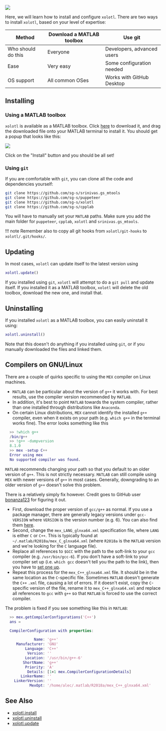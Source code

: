 
![](../images/install-hero.jpg)

Here, we will learn how to install and configure `xolotl`. There are two ways to install `xolotl`, based on your level of expertise:

| Method | Download a MATLAB toolbox | Use git |
| ---------- | --------------- | ---------- |
| Who should do this | Everyone |  Developers, advanced users |
| Ease | Very easy | Some configuration needed |
| OS support | All common OSes | Works with GitHub Desktop |


## Installing

### Using a MATLAB toolbox

`xolotl` is available as a MATLAB toolbox. Click [here](https://github.com/sg-s/xolotl/releases/download/latest/xolotl.mltbx) to download it, and drag the downloaded file onto your MATLAB terminal to install it. You should get a popup that looks like this:

![](../images/install-toolbox.png)


Click on the "Install" button and you should be all set!

### Using `git`


If you are comfortable with `git`, you can clone all the code and dependencies yourself:

```bash
git clone https://github.com/sg-s/srinivas.gs_mtools
git clone https://github.com/sg-s/puppeteer
git clone https://github.com/sg-s/xolotl
git clone https://github.com/sg-s/cpplab
```

You will have to manually set your `MATLAB` paths. Make sure you add the main folder for `puppeteer`, `cpplab`, `xolotl` and `srinivas.gs_mtools`.

!!! note
Remember also to copy all git hooks from `xolotl/git-hooks` to `xolotl/.git/hooks/`.

## Updating

In most cases, `xolotl` can update itself to the latest version using

```matlab
xolotl.update()
```

If you installed using `git`, `xolotl` will attempt to do a `git pull` and update itself. If you installed it as a MATLAB toolbox, `xolotl` will delete the old toolbox, download the new one, and install that.


## Uninstalling

If you installed `xolotl` as a MATLAB toolbox, you can easily uninstall it using:

```matlab
xolotl.uninstall()
```

Note that this doesn't do anything if you installed using `git`, or if you manually downloaded the files and linked them.

## Compilers on GNU/Linux

There are a couple of quirks specific to using the `MEX` compiler on Linux machines.

* `MATLAB` can be particular about the version of `g++` it works with. For best results, use the compiler version recommended by `MATLAB`.
* In addition, it's best to point `MATLAB` towards the system compiler, rather than one installed through distributions like `Anaconda`.
* On certain Linux distributions, `MEX` cannot identify the installed `g++` compiler, even when it exists on your path (e.g. `which g++` in the terminal works fine). The error looks something like this

```matlab
  >> !which g++
  /bin/g++
  >> !g++ -dumpversion
  8.1.0
  >> mex -setup C++
  Error using mex
  No supported compiler was found.
```

 `MATLAB` recommends changing your path so that you default to an older version of `g++`. This is not strictly necessary. `MATLAB` can still compile using `MEX` with newer versions of `g++` in most cases. Generally, downgrading to an older version of `g++` doesn't solve this problem.

There is a relatively simply fix however. Credit goes to GitHub user [bonanza123](https://gist.github.com/bonanza123/) for figuring it out.

* First, download the proper version of `gcc/g++` as normal. If you use a package manager, there are generally legacy versions under `gcc-VERSION` where `VERSION` is the version number (e.g. 6). You can also find them [here](https://gcc.gnu.org/).
* Second, change the `mex_LANG_glnxa64.xml` specification file, where `LANG` is either `C` or `C++`. This is typically found at `~/.matlab/R2018a/mex_C_glnxa64.xml` (where `R2018a` is the `MATLAB` version and we're looking for the `C` language file).
* Replace all references to `$GCC` with the path to the soft-link to your `gcc` compiler (e.g. `/usr/bin/gcc-6`). If you don't have a soft-link to your compiler set up (i.e. `which gcc` doesn't tell you the path to the link), then you have to [set one up](https://askubuntu.com/questions/898578/how-can-i-change-which-gcc-directory).
* Repeat this process for the `mex_C++_glnxa64.xml` file. It should be in the same location as the `C`-specific file. Sometimes `MATLAB` doesn't generate the `C++` `.xml` file, causing a lot of errors. If it doesn't exist, copy the `C`-specific version of the file, rename it to `mex_C++_glnxa64.xml` and replace all references to `gcc` with `g++` so that `MATLAB` is forced to use the correct compiler.

The problem is fixed if you see something like this in `MATLAB`:

```matlab
  >> mex.getCompilerConfigurations('C++')
  ans =

  CompilerConfiguration with properties:

             Name: 'g++'
     Manufacturer: 'GNU'
         Language: 'C++'
          Version: ''
         Location: '/usr/bin/g++-6'
        ShortName: 'g++'
         Priority: 'A'
          Details: [1×1 mex.CompilerConfigurationDetails]
       LinkerName: ''
    LinkerVersion: ''
           MexOpt: '/home/alec/.matlab/R2018a/mex_C++_glnxa64.xml'
```



## See Also

* [xolotl.install](https://xolotl.readthedocs.io/en/master/reference/matlab/xolotl/#install)
* [xolotl.uninstall](https://xolotl.readthedocs.io/en/master/reference/matlab/xolotl/#uninstall)
* [xolotl.update](https://xolotl.readthedocs.io/en/master/reference/matlab/xolotl/#update)
